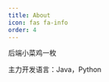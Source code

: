 ```yaml
---
title: About
icon: fas fa-info
order: 4
---
```



<!-- > **Note**: Add Markdown syntax content to file `_tabs/about.md` and it will show up on this page. -->
后端小菜鸡一枚

主力开发语言：Java，Python

